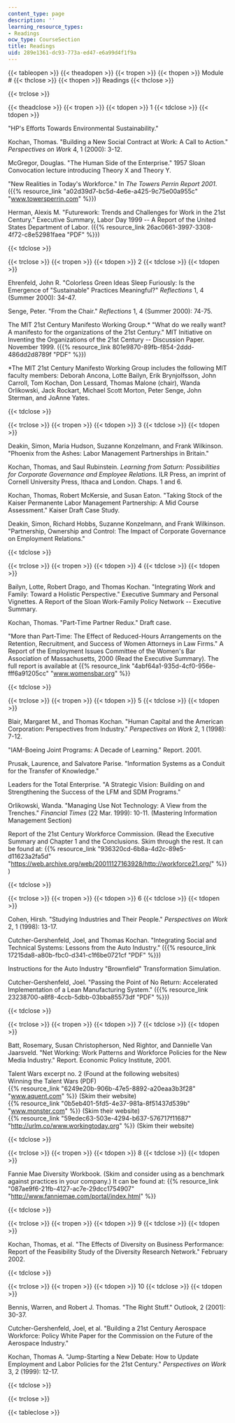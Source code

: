 ```yaml
---
content_type: page
description: ''
learning_resource_types:
- Readings
ocw_type: CourseSection
title: Readings
uid: 289e1361-dc93-773a-ed47-e6a99d4f1f9a
---
```


{{< tableopen >}}
{{< theadopen >}}
{{< tropen >}}
{{< thopen >}}
Module #
{{< thclose >}}
{{< thopen >}}
Readings
{{< thclose >}}

{{< trclose >}}

{{< theadclose >}}
{{< tropen >}}
{{< tdopen >}}
1
{{< tdclose >}}
{{< tdopen >}}


"HP's Efforts Towards Environmental Sustainability."

Kochan, Thomas. "Building a New Social Contract at Work: A Call to Action." _Perspectives on Work_ 4, 1 (2000): 3-12.

McGregor, Douglas. "The Human Side of the Enterprise." 1957 Sloan Convocation lecture introducing Theory X and Theory Y.

"New Realities in Today's Workforce." In _The Towers Perrin Report 2001_. ({{% resource_link "a02d39d7-bc5d-4e6e-a425-9c75e00a955c" "www.towersperrin.com" %}})

Herman, Alexis M. "Futurework: Trends and Challenges for Work in the 21st Century." Executive Summary, Labor Day 1999 -- A Report of the United States Department of Labor. ({{% resource_link 26ac0661-3997-3308-4f72-c8e52981faea "PDF" %}})


{{< tdclose >}}

{{< trclose >}}
{{< tropen >}}
{{< tdopen >}}
2
{{< tdclose >}}
{{< tdopen >}}


Ehrenfeld, John R. "Colorless Green Ideas Sleep Furiously: Is the Emergence of "Sustainable" Practices Meaningful?" _Reflections_ 1, 4 (Summer 2000): 34-47.

Senge, Peter. "From the Chair." _Reflections_ 1, 4 (Summer 2000): 74-75.

The MIT 21st Century Manifesto Working Group.\* "What do we really want? A manifesto for the organizations of the 21st Century." MIT Initiative on Inventing the Organizations of the 21st Century -- Discussion Paper. November 1999. ({{% resource_link 801e9870-89fb-f854-2ddd-486dd2d8789f "PDF" %}})

\*The MIT 21st Century Manifesto Working Group includes the following MIT faculty members: Deborah Ancona, Lotte Bailyn, Erik Brynjolfsson, John Carroll, Tom Kochan, Don Lessard, Thomas Malone (chair), Wanda Orlikowski, Jack Rockart, Michael Scott Morton, Peter Senge, John Sterman, and JoAnne Yates.


{{< tdclose >}}

{{< trclose >}}
{{< tropen >}}
{{< tdopen >}}
3
{{< tdclose >}}
{{< tdopen >}}


Deakin, Simon, Maria Hudson, Suzanne Konzelmann, and Frank Wilkinson. "Phoenix from the Ashes: Labor Management Partnerships in Britain."

Kochan, Thomas, and Saul Rubinstein. _Learning from Saturn: Possibilities for Corporate Governance and Employee Relations._ ILR Press, an imprint of Cornell University Press, Ithaca and London. Chaps. 1 and 6.

Kochan, Thomas, Robert McKersie, and Susan Eaton. "Taking Stock of the Kaiser Permanente Labor Management Partnership: A Mid Course Assessment." Kaiser Draft Case Study.

Deakin, Simon, Richard Hobbs, Suzanne Konzelmann, and Frank Wilkinson. "Partnership, Ownership and Control: The Impact of Corporate Governance on Employment Relations."


{{< tdclose >}}

{{< trclose >}}
{{< tropen >}}
{{< tdopen >}}
4
{{< tdclose >}}
{{< tdopen >}}


Bailyn, Lotte, Robert Drago, and Thomas Kochan. "Integrating Work and Family: Toward a Holistic Perspective." Executive Summary and Personal Vignettes. A Report of the Sloan Work-Family Policy Network -- Executive Summary.

Kochan, Thomas. "Part-Time Partner Redux." Draft case.

"More than Part-Time: The Effect of Reduced-Hours Arrangements on the Retention, Recruitment, and Success of Women Attorneys in Law Firms." A Report of the Employment Issues Committee of the Women's Bar Association of Massachusetts, 2000 (Read the Executive Summary). The full report is available at {{% resource_link "4abf64a1-935d-4cf0-956e-fff6a91205cc" "www.womensbar.org" %}}


{{< tdclose >}}

{{< trclose >}}
{{< tropen >}}
{{< tdopen >}}
5
{{< tdclose >}}
{{< tdopen >}}


Blair, Margaret M., and Thomas Kochan. "Human Capital and the American Corporation: Perspectives from Industry." _Perspectives on Work_ 2, 1 (1998): 7-12.

"IAM-Boeing Joint Programs: A Decade of Learning." Report. 2001.

Prusak, Laurence, and Salvatore Parise. "Information Systems as a Conduit for the Transfer of Knowledge."

Leaders for the Total Enterprise. "A Strategic Vision: Building on and Strengthening the Success of the LFM and SDM Programs."

Orlikowski, Wanda. "Managing Use Not Technology: A View from the Trenches." _Financial Times_ (22 Mar. 1999): 10-11. (Mastering Information Management Section)

Report of the 21st Century Workforce Commission. (Read the Executive Summary and Chapter 1 and the Conclusions. Skim through the rest. It can be found at: {{% resource_link "936320cd-6b8a-4d2c-89e5-d11623a2fa5d" "https://web.archive.org/web/20011127163928/http://workforce21.org/" %}} )


{{< tdclose >}}

{{< trclose >}}
{{< tropen >}}
{{< tdopen >}}
6
{{< tdclose >}}
{{< tdopen >}}


Cohen, Hirsh. "Studying Industries and Their People." _Perspectives on Work_ 2, 1 (1998): 13-17.

Cutcher-Gershenfeld, Joel, and Thomas Kochan. "Integrating Social and Technical Systems: Lessons from the Auto Industry." ({{% resource_link 17215da8-a80b-fbc0-d341-c1f6be0721cf "PDF" %}})

Instructions for the Auto Industry "Brownfield" Transformation Simulation.

Cutcher-Gershenfeld, Joel. "Passing the Point of No Return: Accelerated Implementation of a Lean Manufacturing System." ({{% resource_link 23238700-a8f8-4ccb-5dbb-03bba85573df "PDF" %}})


{{< tdclose >}}

{{< trclose >}}
{{< tropen >}}
{{< tdopen >}}
7
{{< tdclose >}}
{{< tdopen >}}


Batt, Rosemary, Susan Christopherson, Ned Rightor, and Dannielle Van Jaarsveld. "Net Working: Work Patterns and Workforce Policies for the New Media Industry." Report. Economic Policy Institute, 2001.

Talent Wars excerpt no. 2 (Found at the following websites)  
Winning the Talent Wars (PDF)  
{{% resource_link "6249e20b-906b-47e5-8892-a20eaa3b3f28" "www.aquent.com" %}} (Skim their website)  
{{% resource_link "0b5eb401-5fd5-4e37-981a-8f51437d539b" "www.monster.com" %}} (Skim their website)  
{{% resource_link "59edec63-503e-4294-b637-576717f11687" "http://urlm.co/www.workingtoday.org" %}} (Skim their website)


{{< tdclose >}}

{{< trclose >}}
{{< tropen >}}
{{< tdopen >}}
8
{{< tdclose >}}
{{< tdopen >}}


Fannie Mae Diversity Workbook. (Skim and consider using as a benchmark against practices in your company.) It can be found at: {{% resource_link "087ae9f6-21fb-4127-ac7e-29dcc1754907" "http://www.fanniemae.com/portal/index.html" %}}


{{< tdclose >}}

{{< trclose >}}
{{< tropen >}}
{{< tdopen >}}
9
{{< tdclose >}}
{{< tdopen >}}


Kochan, Thomas, et al. "The Effects of Diversity on Business Performance: Report of the Feasibility Study of the Diversity Research Network." February 2002.


{{< tdclose >}}

{{< trclose >}}
{{< tropen >}}
{{< tdopen >}}
10
{{< tdclose >}}
{{< tdopen >}}


Bennis, Warren, and Robert J. Thomas. "The Right Stuff." Outlook, 2 (2001): 30-37.

Cutcher-Gershenfeld, Joel, et al. "Building a 21st Century Aerospace Workforce: Policy White Paper for the Commission on the Future of the Aerospace Industry."

Kochan, Thomas A. "Jump-Starting a New Debate: How to Update Employment and Labor Policies for the 21st Century." _Perspectives on Work_ 3, 2 (1999): 12-17.


{{< tdclose >}}

{{< trclose >}}

{{< tableclose >}}